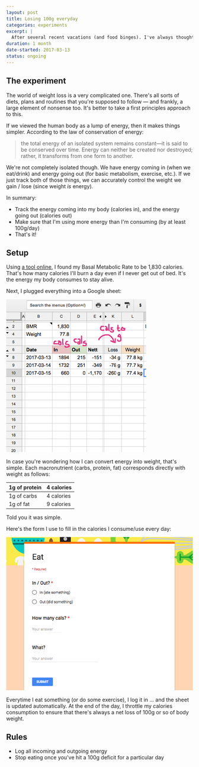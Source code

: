 ```yaml
---
layout: post
title: Losing 100g everyday
categories: experiments
excerpt: |
  After several recent vacations (and food binges). I've always thought small changes done regularly are better than big changes done occasionally. So here's my take at it.
duration: 1 month
date-started: 2017-03-13
status: ongoing
---
```


## The experiment
The world of weight loss is a very complicated one. There's all sorts of diets, plans and routines that you're supposed to follow &mdash; and frankly, a large element of nonsense too. It's better to take a first principles approach to this.

If we viewed the human body as a lump of energy, then it makes things simpler. According to the law of conservation of energy:

> the total energy of an isolated system remains constant—it is said to be conserved over time. Energy can neither be created nor destroyed; rather, it transforms from one form to another.

We're not completely isolated though. We have energy coming in (when we eat/drink) and energy going out (for basic metabolism, exercise, etc.). If we just track both of those things, we can accurately control the weight we gain / lose (since weight *is* energy).

In summary:
- Track the energy coming into my body (calories in), and the energy going out (calories out)
- Make sure that I'm using more energy than I'm consuming (by at least 100g/day)
- That's it!

## Setup
Using [a tool online](http://www.active.com/fitness/calculators/bmr), I found my Basal Metabolic Rate to be 1,830 calories. That's how many calories I'll burn a day even if I never get out of bed. It's the energy my body consumes to stay alive.

Next, I plugged everything into a Google sheet:

![Google sheet for weight loss](/assets/experiments/weight-loss-sheet.png)

In case you're wondering how I can convert energy into weight, that's simple. Each macronutrient (carbs, protein, fat) corresponds directly with weight as follows:

| 1g of protein | 4 calories |
|---------------|------------|
| 1g of carbs   | 4 calories |
| 1g of fat     | 9 calories |

Told you it was simple.

Here's the form I use to fill in the calories I consume/use every day:

![Google form for tracking weight loss](/assets/experiments/weight-loss-tracker.png)

Everytime I eat something (or do some exercise), I log it in &hellip; and the sheet is updated automatically. At the end of the day, I throttle my calories consumption to ensure that there's always a net loss of 100g or so of body weight.

## Rules

- Log all incoming and outgoing energy
- Stop eating once you've hit a 100g deficit for a particular day
